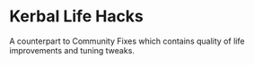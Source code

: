 # Kerbal Life Hacks
A counterpart to Community Fixes which contains quality of life improvements and tuning tweaks.
